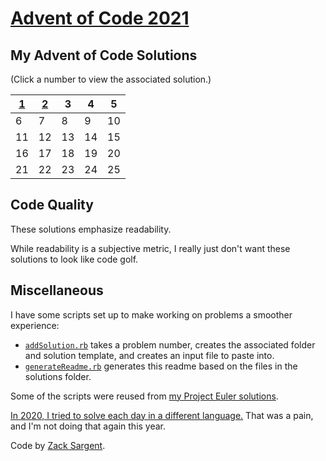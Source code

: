 # [Advent of Code 2021](https://adventofcode.com/2021)

## My Advent of Code Solutions
(Click a number to view the associated solution.)
<!---
  This table is automatically generated and is best viewed with line wrap off.
  I did consider reference style links, and they didn't seem much better.
  Just try and view the formatted table, if you can.
-->
| [1](solutions/01/solve1.rb) | [2](solutions/02/solve2.rb) | 3  | 4  | 5  |
| --------------------------- | --------------------------- | -- | -- | -- |
| 6                           | 7                           | 8  | 9  | 10 |
| 11                          | 12                          | 13 | 14 | 15 |
| 16                          | 17                          | 18 | 19 | 20 |
| 21                          | 22                          | 23 | 24 | 25 |


## Code Quality

These solutions emphasize readability.

While readability is a subjective metric,
I really just don't want these solutions to
look like code golf.

## Miscellaneous

I have some scripts set up to make working on problems a smoother experience:

 - [`addSolution.rb`](addSolution.rb) takes a problem number, creates the associated folder and solution template, and creates an input file to paste into.
 - [`generateReadme.rb`](generateReadme.rb) generates this readme based on the files in the solutions folder.

Some of the scripts were reused from [my Project Euler solutions](https://github.com/zsarge/ProjectEuler).

[In 2020, I tried to solve each day in a different language.](https://github.com/zsarge/AdventOfCode2020) That was a pain, and I'm not doing that again this year.

Code by [Zack Sargent](https://github.com/zsarge).
